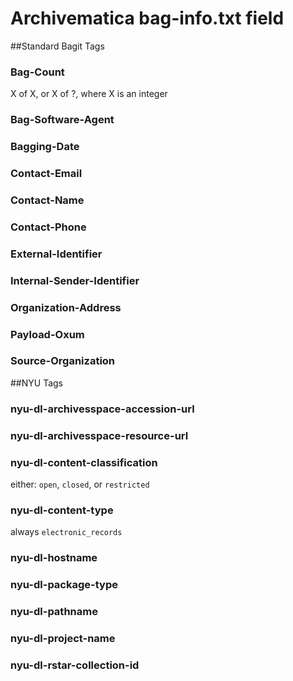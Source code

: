 # Archivematica bag-info.txt field

##Standard Bagit Tags
### Bag-Count
X of X, or X of ?, where X is an integer
### Bag-Software-Agent
### Bagging-Date
### Contact-Email
### Contact-Name
### Contact-Phone
### External-Identifier
### Internal-Sender-Identifier
### Organization-Address
### Payload-Oxum
### Source-Organization

##NYU Tags
### nyu-dl-archivesspace-accession-url
### nyu-dl-archivesspace-resource-url
### nyu-dl-content-classification
either: `open`, `closed`, or `restricted`
### nyu-dl-content-type	
always `electronic_records`
### nyu-dl-hostname
### nyu-dl-package-type
### nyu-dl-pathname
### nyu-dl-project-name
### nyu-dl-rstar-collection-id
